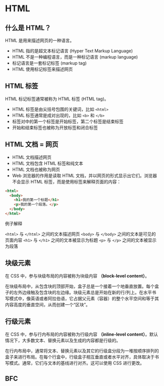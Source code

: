 # HTML <Badge type="info" text="超文本标记语言" />

## 什么是 HTML？

HTML 是用来描述网页的一种语言。

- HTML 指的是超文本标记语言 (Hyper Text Markup Language)
- HTML 不是一种编程语言，而是一种标记语言 (markup language)
- 标记语言是一套标记标签 (markup tag)
- HTML 使用标记标签来描述网页

## HTML 标签

HTML 标记标签通常被称为 HTML 标签 (HTML tag)。

- HTML 标签是由尖括号包围的关键词，比如 `<html>`
- HTML 标签通常是成对出现的，比如 `<b>` 和 `</b>`
- 标签对中的第一个标签是开始标签，第二个标签是结束标签
- 开始和结束标签也被称为开放标签和闭合标签

## HTML 文档 = 网页

- HTML 文档描述网页
- HTML 文档包含 HTML 标签和纯文本
- HTML 文档也被称为网页
- Web 浏览器的作用是读取 HTML 文档，并以网页的形式显示出它们。浏览器不会显示 HTML 标签，而是使用标签来解释页面的内容：

```html
<html>
  <body>
    <h1>我的第一个标题</h1>
    <p>我的第一个段落。</p>
  </body>
</html>
```

例子解释

`<html>` 与 `</html>` 之间的文本描述网页
`<body>` 与 `</body>` 之间的文本是可见的页面内容
`<h1>` 与 `</h1>` 之间的文本被显示为标题
`<p>` 与 `</p>` 之间的文本被显示为段落

## 块级元素

在 CSS 中，参与块级布局的内容被称为块级内容 **（block-level content）**。

在块级布局中，从包含块的顶部开始，盒子总是一个接着一个地垂直放置。每个盒子的左外边缘触及包含块的左边缘。块级元素总是开始在新的行/列上。在水平书写模式中，像英语或者阿拉伯语，它占据父元素（容器）的整个水平空间和等于其内容高度的垂直空间，从而创建一个“区块”。

## 行级元素

在 CSS 中，参与行内布局的内容被称为行级内容 **（inline-level content）**。默认情况下，大多数文本、替换元素以及生成的内容都是行级的。

在行内布局中，通常将文本、替换元素以及其它的行级盒分段为一堆按顺序排列的盒子来进行布局。在每个行盒中，行级盒子相互垂直或者水平对齐，具体取决于书写模式。通常，它们与文本的基线进行对齐。这可以使用 CSS 进行更改。

## BFC
